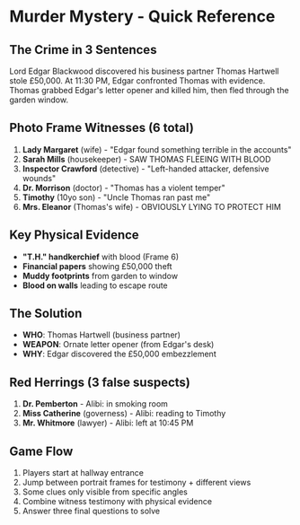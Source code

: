 # Murder Mystery - Quick Reference

## The Crime in 3 Sentences
Lord Edgar Blackwood discovered his business partner Thomas Hartwell stole £50,000. At 11:30 PM, Edgar confronted Thomas with evidence. Thomas grabbed Edgar's letter opener and killed him, then fled through the garden window.

## Photo Frame Witnesses (6 total)
1. **Lady Margaret** (wife) - "Edgar found something terrible in the accounts"
2. **Sarah Mills** (housekeeper) - SAW THOMAS FLEEING WITH BLOOD
3. **Inspector Crawford** (detective) - "Left-handed attacker, defensive wounds"
4. **Dr. Morrison** (doctor) - "Thomas has a violent temper"
5. **Timothy** (10yo son) - "Uncle Thomas ran past me"
6. **Mrs. Eleanor** (Thomas's wife) - OBVIOUSLY LYING TO PROTECT HIM

## Key Physical Evidence
- **"T.H." handkerchief** with blood (Frame 6)
- **Financial papers** showing £50,000 theft
- **Muddy footprints** from garden to window
- **Blood on walls** leading to escape route

## The Solution
- **WHO**: Thomas Hartwell (business partner)
- **WEAPON**: Ornate letter opener (from Edgar's desk)
- **WHY**: Edgar discovered the £50,000 embezzlement

## Red Herrings (3 false suspects)
1. **Dr. Pemberton** - Alibi: in smoking room
2. **Miss Catherine** (governess) - Alibi: reading to Timothy
3. **Mr. Whitmore** (lawyer) - Alibi: left at 10:45 PM

## Game Flow
1. Players start at hallway entrance
2. Jump between portrait frames for testimony + different views
3. Some clues only visible from specific angles
4. Combine witness testimony with physical evidence
5. Answer three final questions to solve
